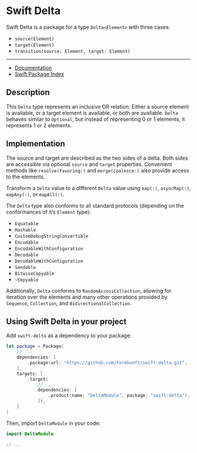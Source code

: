# Swift Delta

Swift Delta is a package for a type `Delta<Element>` with three cases:

- `source(Element)`
- `target(Element)`
- `transition(source: Element, target: Element)`

***

- [Documentation](https://swiftpackageindex.com/Formkunft/swift-delta/documentation/deltamodule)
- [Swift Package Index](https://swiftpackageindex.com/Formkunft/swift-delta)

## Description

This `Delta` type represents an inclusive OR relation: Either a source element is available, or a target element is available, or both are available.
`Delta` behaves similar to `Optional`, but instead of representing 0 or 1 elements, it represents 1 or 2 elements.

## Implementation

The source and target are described as the two sides of a delta.
Both sides are accessible via optional `source` and `target` properties.
Convenient methods like `resolve(favoring:)` and `merge(coalesce:)` also provide access to the elements.

Transform a `Delta` value to a different `Delta` value using `map(:)`, `asyncMap(:)`, `mapAny(:)`, or `mapAll(:)`.

The `Delta` type also conforms to all standard protocols (depending on the conformances of it’s `Element` type):

- `Equatable`
- `Hashable`
- `CustomDebugStringConvertible`
- `Encodable`
- `EncodableWithConfiguration`
- `Decodable`
- `DecodableWithConfiguration`
- `Sendable`
- `BitwiseCopyable`
- `~Copyable`

Additionally, `Delta` conforms to `RandomAccessCollection`, allowing for iteration over the elements and many other operations provided by `Sequence`, `Collection`, and `BidirectionalCollection`.

## Using Swift Delta in your project

Add `swift-delta` as a dependency to your package:

```swift
let package = Package(
    // ...
    dependencies: [
        .package(url: "https://github.com/Formkunft/swift-delta.git", .upToNextMajor(from: "0.5.1")),
    ],
    targets: [
        .target(
            // ...
            dependencies: [
                .product(name: "DeltaModule", package: "swift-delta"),
            ]),
    ]
)
```

Then, import `DeltaModule` in your code:

```swift
import DeltaModule

// ...
```
